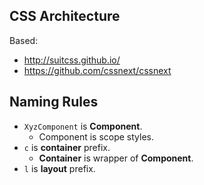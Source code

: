 ## CSS Architecture

Based:

- http://suitcss.github.io/
- https://github.com/cssnext/cssnext

## Naming Rules

- `XyzComponent` is **Component**.
    - Component is scope styles.
- `c` is **container** prefix.
    - **Container** is wrapper of **Component**.
- `l` is **layout** prefix.